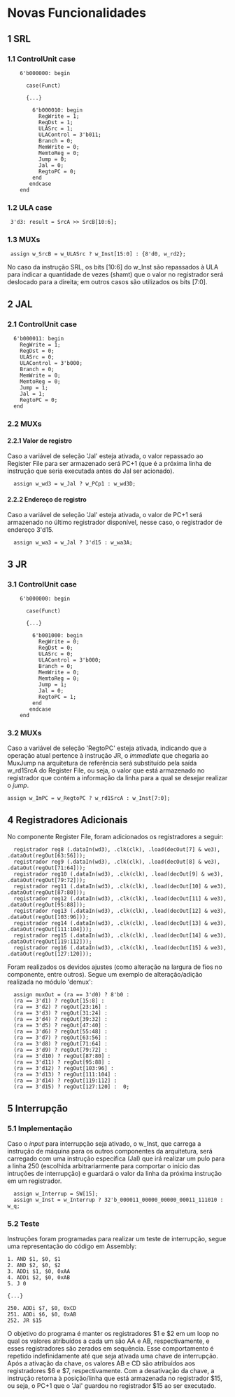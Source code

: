 # Novas Funcionalidades

## 1 SRL

### 1.1 ControlUnit case

```   
    6'b000000: begin

      case(Funct)

      {...}

        6'b000010: begin
          RegWrite = 1;
          RegDst = 1;
          ULASrc = 1;
          ULAControl = 3'b011;
          Branch = 0;
          MemWrite = 0;
          MemtoReg = 0;
          Jump = 0;
          Jal = 0;
          RegtoPC = 0;
        end
       endcase
    end 
 ```
### 1.2 ULA case
 
 ```   
  3'd3: result = SrcA >> SrcB[10:6];
 ```
### 1.3 MUXs

 ```   
  assign w_SrcB = w_ULASrc ? w_Inst[15:0] : {8'd0, w_rd2};
 ```
No caso da instrução SRL, os bits [10:6] do w_Inst são repassados à ULA para indicar a quantidade de vezes (shamt) que o valor no registrador será deslocado para a direita; em outros casos são utilizados os bits [7:0].
 
## 2 JAL

### 2.1 ControlUnit case

```   
  6'b000011: begin
    RegWrite = 1;
    RegDst = 0;
    ULASrc = 0;
    ULAControl = 3'b000;
    Branch = 0;
    MemWrite = 0;
    MemtoReg = 0;
    Jump = 1;
    Jal = 1;
    RegtoPC = 0;
  end
 ```
 ### 2.2 MUXs
 #### 2.2.1 Valor de registro
Caso a variável de seleção 'Jal' esteja ativada, o valor repassado ao Register File para ser armazenado será PC+1 (que é a próxima linha de instrução que seria executada antes do Jal ser acionado).
```   
  assign w_wd3 = w_Jal ? w_PCp1 : w_wd3D;
```
 #### 2.2.2 Endereço de registro
Caso a variável de seleção 'Jal' esteja ativada, o valor de PC+1 será armazenado no último registrador disponível, nesse caso, o registrador de endereço 3'd15.
```   
  assign w_wa3 = w_Jal ? 3'd15 : w_wa3A;
```

## 3 JR

### 3.1 ControlUnit case

```
    6'b000000: begin

      case(Funct)

      {...}

        6'b001000: begin
          RegWrite = 0;
          RegDst = 0;
          ULASrc = 0;
          ULAControl = 3'b000;
          Branch = 0;
          MemWrite = 0;
          MemtoReg = 0;
          Jump = 1;
          Jal = 0;
          RegtoPC = 1;
        end
       endcase
    end
```
 ### 3.2 MUXs
 Caso a variável de seleção 'RegtoPC' esteja ativada, indicando que a operação atual pertence à instrução JR, o *immediate* que chegaria ao MuxJump na arquitetura de referência será substituído pela saída w_rd1SrcA do Register File, ou seja, o valor que está armazenado no registrador que contém a informação da linha para a qual se desejar realizar o *jump*.
 ```
 assign w_ImPC = w_RegtoPC ? w_rd1SrcA : w_Inst[7:0];
```
## 4 Registradores Adicionais
No componente Register File, foram adicionados os registradores a seguir: 
```
  registrador reg8 (.dataIn(wd3), .clk(clk), .load(decOut[7] & we3), .dataOut(regOut[63:56]));
  registrador reg9 (.dataIn(wd3), .clk(clk), .load(decOut[8] & we3), .dataOut(regOut[71:64]));
  registrador reg10 (.dataIn(wd3), .clk(clk), .load(decOut[9] & we3), .dataOut(regOut[79:72]));
  registrador reg11 (.dataIn(wd3), .clk(clk), .load(decOut[10] & we3), .dataOut(regOut[87:80]));
  registrador reg12 (.dataIn(wd3), .clk(clk), .load(decOut[11] & we3), .dataOut(regOut[95:88]));
  registrador reg13 (.dataIn(wd3), .clk(clk), .load(decOut[12] & we3), .dataOut(regOut[103:96]));
  registrador reg14 (.dataIn(wd3), .clk(clk), .load(decOut[13] & we3), .dataOut(regOut[111:104]));
  registrador reg15 (.dataIn(wd3), .clk(clk), .load(decOut[14] & we3), .dataOut(regOut[119:112]));
  registrador reg16 (.dataIn(wd3), .clk(clk), .load(decOut[15] & we3), .dataOut(regOut[127:120]));
```
Foram realizados os devidos ajustes (como alteração na largura de fios no componente, entre outros). Segue um exemplo de alteração/adição realizada no módulo 'demux':
```
  assign muxOut = (ra == 3'd0) ? 8'b0 : 
  (ra == 3'd1) ? regOut[15:8] : 
  (ra == 3'd2) ? regOut[23:16] : 
  (ra == 3'd3) ? regOut[31:24] : 
  (ra == 3'd4) ? regOut[39:32] : 
  (ra == 3'd5) ? regOut[47:40] : 
  (ra == 3'd6) ? regOut[55:48] : 
  (ra == 3'd7) ? regOut[63:56] :
  (ra == 3'd8) ? regOut[71:64] : 
  (ra == 3'd9) ? regOut[79:72] : 
  (ra == 3'd10) ? regOut[87:80] : 
  (ra == 3'd11) ? regOut[95:88] : 
  (ra == 3'd12) ? regOut[103:96] : 
  (ra == 3'd13) ? regOut[111:104] : 
  (ra == 3'd14) ? regOut[119:112] : 
  (ra == 3'd15) ? regOut[127:120] :  0;
```
## 5 Interrupção
### 5.1 Implementação
Caso o *input* para interrupção seja ativado, o w_Inst, que carrega a instrução de máquina para os outros componentes da arquitetura, será carregado com uma instrução específica (Jal) que irá realizar um pulo para a linha 250 (escolhida arbitrariarmente para comportar o início das intruções de interrupção) e guardará o valor da linha da próxima instrução em um registrador.
```   
  assign w_Interrup = SW[15];
  assign w_Inst = w_Interrup ? 32'b_000011_00000_00000_00011_111010 : w_q;
```
### 5.2 Teste
Instruções foram programadas para realizar um teste de interrupção, segue uma representação do código em Assembly:
```
1. AND $1, $0, $1
2. AND $2, $0, $2
3. ADDi $1, $0, 0xAA
4. ADDi $2, $0, 0xAB
5. J 0

{...}

250. ADDi $7, $0, 0xCD
251. ADDi $6, $0, 0xAB
252. JR $15
```
O objetivo do programa é manter os registradores $1 e $2 em um loop no qual os valores atribuídos a cada um são AA e AB, respectivamente, e esses registradores são zerados em sequência. Esse comportamento é repetido indefinidamente até que seja ativada uma chave de interrupção. Após a ativação da chave, os valores AB e CD são atribuídos aos registradores $6 e $7, respectivamente. Com a desativação da chave, a instrução retorna à posição/linha que está armazenada no registrador $15, ou seja, o PC+1 que o 'Jal' guardou no registrador $15 ao ser executado.
 
 
 
 
 
 
 
 
 
 
 
 
 
 
 
 
 
